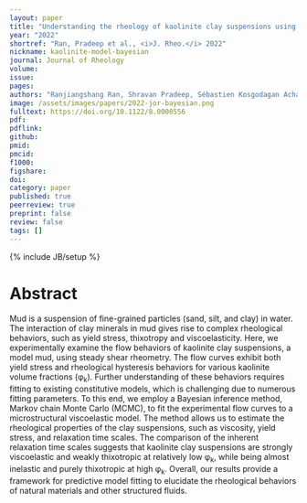 ```yaml
---
layout: paper
title: "Understanding the rheology of kaolinite clay suspensions using Bayesian inference"
year: "2022"
shortref: "Ran, Pradeep et al., <i>J. Rheo.</i> 2022"
nickname: kaolinite-model-bayesian
journal: Journal of Rheology 
volume: 
issue: 
pages: 
authors: "Ranjiangshang Ran, Shravan Pradeep, Sébastien Kosgodagan Acharige, Brendan C Blackwell, Christoph Kammer, Douglas J Jerolmack, Paulo E Arratia"
image: /assets/images/papers/2022-jor-bayesian.png
fulltext: https://doi.org/10.1122/8.0000556
pdf: 
pdflink: 
github: 
pmid: 
pmcid: 
f1000: 
figshare: 
doi: 
category: paper
published: true
peerreview: true
preprint: false
review: false
tags: []
---
```

{% include JB/setup %}

# Abstract 

Mud is a suspension of fine-grained particles (sand, silt, and clay) in water. The interaction of clay minerals in mud gives rise to complex rheological behaviors, such as yield stress, thixotropy and viscoelasticity. Here, we experimentally examine the flow behaviors of kaolinite clay suspensions, a model mud, using steady shear rheometry. The flow curves exhibit both yield stress and rheological hysteresis behaviors for various kaolinite volume fractions (&phi;<sub>k</sub>). Further understanding of these behaviors requires fitting to existing constitutive models, which is challenging due to numerous fitting parameters. To this end, we employ a Bayesian inference method, Markov chain Monte Carlo (MCMC), to fit the experimental flow curves to a microstructural viscoelastic model. The method allows us to estimate the rheological properties of the clay suspensions, such as viscosity, yield stress, and relaxation time scales. The comparison of the inherent relaxation time scales suggests that kaolinite clay suspensions are strongly viscoelastic and weakly thixotropic at relatively low &phi;<sub>k</sub>, while being almost inelastic and purely thixotropic at high &phi;<sub>k</sub>. Overall, our results provide a framework for predictive model fitting to elucidate the rheological behaviors of natural materials and other structured fluids.